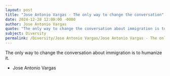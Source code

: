 ```yaml
---
layout: post
title: "Jose Antonio Vargas - The only way to change the conversation"
date: 2024-12-28 12:00:00 -0000
author: Jose Antonio Vargas
quote: "The only way to change the conversation about immigration is to humanize it."
subject: Diversity
permalink: /Diversity/Jose Antonio Vargas/Jose Antonio Vargas - The only way to change the conversation
---
```


The only way to change the conversation about immigration is to humanize it.

- Jose Antonio Vargas
